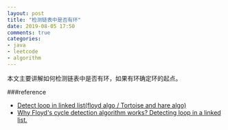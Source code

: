 ```yaml
---
layout: post
title: "检测链表中是否有环"
date: 2019-08-05 17:50
comments: true
categories: 
- java
- leetcode
- algorithm
---
```

本文主要讲解如何检测链表中是否有环，如果有环确定环的起点。

<!-- more -->

###reference

+ [Detect loop in linked list(floyd algo / Tortoise and hare algo)](https://www.youtube.com/watch?v=zbozWoMgKW0)
+ [Why Floyd's cycle detection algorithm works? Detecting loop in a linked list.](https://www.youtube.com/watch?v=LUm2ABqAs1w)
